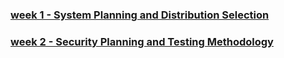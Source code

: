 ### [week 1 - System Planning and Distribution Selection](week1/week1_Assessments.pdf) 
### [week 2 - Security Planning and Testing Methodology](week2/week2_assessments.pdf)
